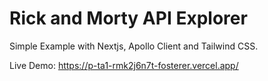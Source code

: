 # Rick and Morty API Explorer
Simple Example with Nextjs, Apollo Client and Tailwind CSS.

Live Demo: https://p-ta1-rmk2j6n7t-fosterer.vercel.app/
